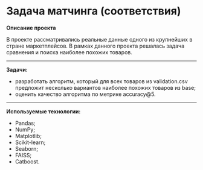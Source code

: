 # Задача матчинга (соответствия)

**Описание проекта**

В проекте рассматривались реальные данные одного из крупнейших в стране маркетплейсов. В рамках данного проекта решалась задача сравнения и поиска наиболее похожих товаров.

---
**Задачи:**
- разработать алгоритм, который для всех товаров из validation.csv предложит несколько вариантов наиболее похожих товаров из base;
- оценить качество алгоритма по метрике accuracy@5.

---
**Используемые технологии:**
- Pandas;
- NumPy;
- Matplotlib;
- Scikit-learn;
- Seaborn;
- FAISS;
- Catboost.
